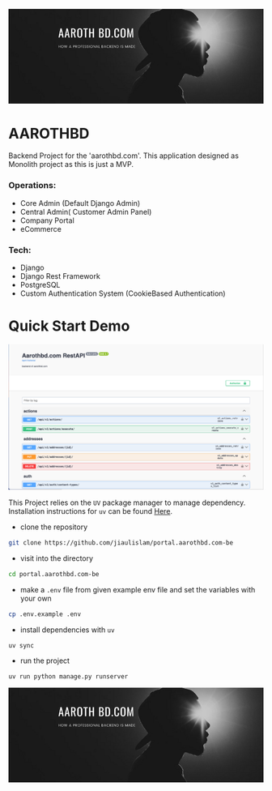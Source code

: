 
![Aarothbd.com](/images/banner.png)

# AAROTHBD

Backend Project for the 'aarothbd.com'. This application designed as Monolith project as this is just a MVP.

### Operations:
- Core Admin (Default Django Admin)
- Central Admin( Customer Admin Panel)
- Company Portal
- eCommerce

### Tech:
- Django
- Django Rest Framework
- PostgreSQL
- Custom Authentication System (CookieBased Authentication)

# Quick Start Demo

![Swagger Preview](/images/swagger.png)

This Project relies on the `UV` package manager to manage dependency. Installation instructions for `uv` can be found [Here](https://docs.astral.sh/uv/getting-started/installation/).

- clone the repository
```bash
git clone https://github.com/jiaulislam/portal.aarothbd.com-be
```
- visit into the directory
```bash
cd portal.aarothbd.com-be
```
- make a `.env` file from given example env file and set the variables with your own
```bash
cp .env.example .env
```
- install dependencies with `uv`
```bash
uv sync
```
- run the project
```bash
uv run python manage.py runserver
```


![Aarothbd.com](/images/banner.png)
